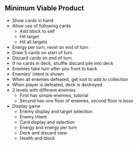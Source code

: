 ﻿## Minimum Viable Product
- Show cards in hand
- Allow use of following cards
  - Add block to self
  - Hit target
  - Hit all targets
- Energy per turn, reset on end of turn
- Draw 5 cards on start of turn
- Discard cards on end of turn
- If no cards in deck, shuffle discard pile into deck
- Enemies take turn after you front to back
- Enemies' intent is shown
- When all enemies defeated, get loot to add to collection
- When player is defeated, deck is destroyed
- 2 levels with different enemies
  - First has simple enemies, tutorial
  - Second has one floor of enemies, second floor is boss
- Display game
  - Enemy display and target selection
  - Enemy intent
  - Card display and selection
  - Energy and energy per turn
  - Deck and discard view
  - Health and block